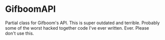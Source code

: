 GifboomAPI
==========

Partial class for Gifboom's API. This is super outdated and terrible. Probably some of the worst hacked together code I've ever written. Ever. Please don't use this.

